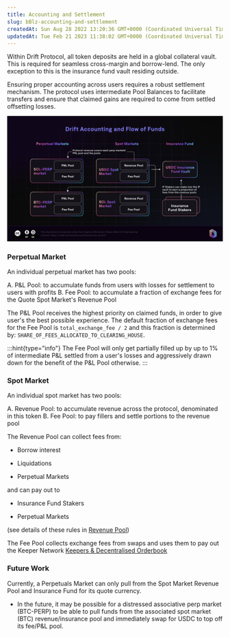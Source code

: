 ```yaml
---
title: Accounting and Settlement
slug: bBlz-accounting-and-settlement
createdAt: Sun Aug 28 2022 13:20:36 GMT+0000 (Coordinated Universal Time)
updatedAt: Tue Feb 21 2023 11:38:02 GMT+0000 (Coordinated Universal Time)
---
```


Within Drift Protocol, all token deposits are held in a global collateral vault. This is required for seamless cross-margin and borrow-lend. The only exception to this is the insurance fund vault residing outside.

Ensuring proper accounting across users requires a robust settlement mechanism. The protocol uses intermediate Pool Balances to facilitate transfers and ensure that claimed gains are required to come from settled offsetting losses.

![High Level Architecture](../../static/assets/7o9CDj7ho4pmKHiTI8_aD_img9824.png)

### Perpetual Market

An individual perpetual market has two pools:

&#x20; A. P\&L Pool: to accumulate funds from users with losses for settlement to users with profits
&#x20; B. Fee Pool: to accumulate a fraction of exchange fees for the Quote Spot Market's Revenue Pool

The P\&L Pool receives the highest priority on claimed funds, in order to give user's the best possible experience. The default fraction of exchange fees for the Fee Pool is `total_exchange_fee / 2` and this fraction is determined by: `SHARE_OF_FEES_ALLOCATED_TO_CLEARING_HOUSE`.

:::hint{type="info"}
The Fee Pool will only get partially filled up by up to 1% of intermediate P\&L settled from a user's losses and aggressively drawn down for the benefit of the P\&L Pool otherwise.
:::

### Spot Market

An individual spot market has two pools:

&#x20; A. Revenue Pool: to accumulate revenue across the protocol, denominated in this token
&#x20; B. Fee Pool: to pay fillers and settle portions to the revenue pool

The Revenue Pool can collect fees from:

-   Borrow interest

-   Liquidations

-   Perpetual Markets

and can pay out to

-   Insurance Fund Stakers

-   Perpetual Markets

(see details of these rules in [Revenue Pool](<../Drift Protocol v2 Docs/Revenue Pool.md>))

The Fee Pool collects exchange fees from swaps and uses them to pay out the Keeper Network [Keepers & Decentralised Orderbook](<../Drift Protocol v2 Docs/Keepers _ Decentralised Orderbook.md>)

### Future Work

Currently, a Perpetuals Market can only pull from the Spot Market Revenue Pool and Insurance Fund for its quote currency.

-   In the future, it may be possible for a distressed associative perp market (BTC-PERP) to be able to pull funds from the associated spot market (BTC) revenue/insurance pool and immediately swap for USDC to top off its fee/P\&L pool.&#x20;
